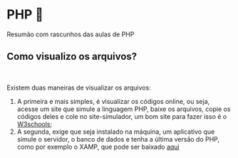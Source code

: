 # PHP :elephant:
Resumão com rascunhos das aulas de PHP

## Como visualizo os arquivos?


&nbsp;


Existem duas maneiras de visualizar os arquivos:

1. A primeira e mais simples, é visualizar os códigos online, ou seja, acesse um site que simule a linguagem PHP, baixe os arquivos, copie os códigos deles e cole no site-simulador, um bom site para fazer isso é o [W3schools](https://www.w3schools.com/php/phptryit.asp?filename=tryphp_intro);
2. A segunda, exige que seja instalado na máquina, um aplicativo que simule o servidor, o banco de dados e tenha a última versão do PHP, como por exemplo o XAMP, que pode ser baixado [aqui](https://www.apachefriends.org/pt_br/index.html)
